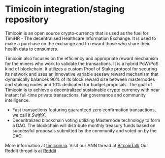 Timicoin integration/staging repository
=====================================

Timicoin is an open source crypto-currency that is used as the fuel for TimiHR - The decentralised Healthcare Information Exchange. It is used to make a purchase on the exchange and to reward those who share their health data to consumers.

Timicoin also focuses on the efficiency and appropriate reward mechanism for the miners who work to validate the transactions. It is a hybrid PoW/PoS kind of blockchain. It utilizes a custom Proof of Stake protocol for securing its network and uses an innovative variable seesaw reward mechanism that dynamically balances 90% of its block reward size between masternodes and staking nodes and 10% dedicated for budget proposals. The goal of Timicoin is to achieve a decentralized sustainable crypto currency with near instant full-time private transactions, fair governance and community intelligence.

- Fast transactions featuring guaranteed zero confirmation transactions, we call it _SwiftX_.
- Decentralized blockchain voting utilizing Masternode technology to form a DAO. The blockchain will distribute monthly treasury funds based on successful proposals submitted by the community and voted on by the DAO.

More information at [timicoin.io](http://www.timicoin.io). 
Visit our ANN thread at [BitcoinTalk](https://bitcointalk.org/index.php?topic=4348701)
Our Reddit thread is at [Reddit](https://www.reddit.com/r/TimiHealth/)


